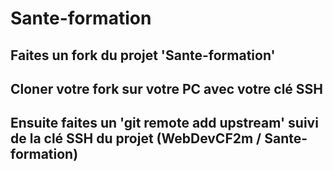 # Sante-formation

## Faites un fork du projet 'Sante-formation'

## Cloner votre fork sur votre PC avec votre clé SSH

## Ensuite faites un 'git remote add upstream' suivi de la clé SSH du projet (WebDevCF2m / Sante-formation)
